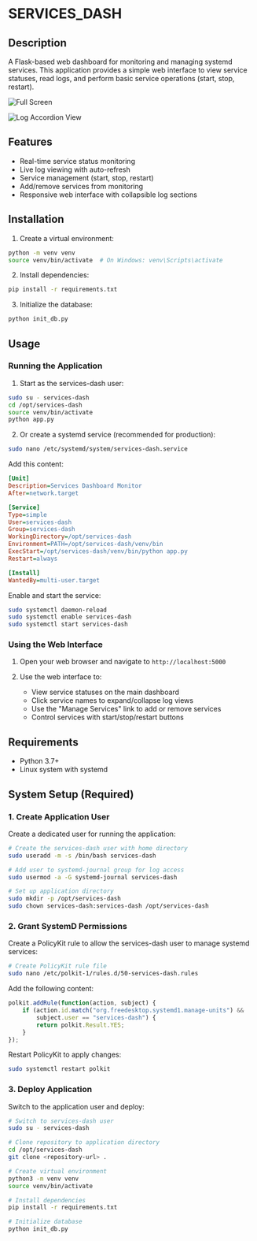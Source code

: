 # SERVICES_DASH

## Description
A Flask-based web dashboard for monitoring and managing systemd services. This application provides a simple web interface to view service statuses, read logs, and perform basic service operations (start, stop, restart).

![Full Screen](https://github.com/Phrendo/systemd-web-dash-boards/blob/main/static/DASH_01.jpg?raw=true)

![Log Accordion View](https://github.com/Phrendo/systemd-web-dash-boards/blob/main/static/DASH_02.jpg?raw=true)


## Features
- Real-time service status monitoring
- Live log viewing with auto-refresh
- Service management (start, stop, restart)
- Add/remove services from monitoring
- Responsive web interface with collapsible log sections

## Installation

1. Create a virtual environment:
```bash
python -m venv venv
source venv/bin/activate  # On Windows: venv\Scripts\activate
```

2. Install dependencies:
```bash
pip install -r requirements.txt
```

3. Initialize the database:
```bash
python init_db.py
```

## Usage

### Running the Application

1. Start as the services-dash user:
```bash
sudo su - services-dash
cd /opt/services-dash
source venv/bin/activate
python app.py
```

2. Or create a systemd service (recommended for production):
```bash
sudo nano /etc/systemd/system/services-dash.service
```

Add this content:
```ini
[Unit]
Description=Services Dashboard Monitor
After=network.target

[Service]
Type=simple
User=services-dash
Group=services-dash
WorkingDirectory=/opt/services-dash
Environment=PATH=/opt/services-dash/venv/bin
ExecStart=/opt/services-dash/venv/bin/python app.py
Restart=always

[Install]
WantedBy=multi-user.target
```

Enable and start the service:
```bash
sudo systemctl daemon-reload
sudo systemctl enable services-dash
sudo systemctl start services-dash
```

### Using the Web Interface

1. Open your web browser and navigate to `http://localhost:5000`

2. Use the web interface to:
   - View service statuses on the main dashboard
   - Click service names to expand/collapse log views
   - Use the "Manage Services" link to add or remove services
   - Control services with start/stop/restart buttons

## Requirements
- Python 3.7+
- Linux system with systemd

## System Setup (Required)

### 1. Create Application User
Create a dedicated user for running the application:

```bash
# Create the services-dash user with home directory
sudo useradd -m -s /bin/bash services-dash

# Add user to systemd-journal group for log access
sudo usermod -a -G systemd-journal services-dash

# Set up application directory
sudo mkdir -p /opt/services-dash
sudo chown services-dash:services-dash /opt/services-dash
```

### 2. Grant SystemD Permissions
Create a PolicyKit rule to allow the services-dash user to manage systemd services:

```bash
# Create PolicyKit rule file
sudo nano /etc/polkit-1/rules.d/50-services-dash.rules
```

Add the following content:
```javascript
polkit.addRule(function(action, subject) {
    if (action.id.match("org.freedesktop.systemd1.manage-units") &&
        subject.user == "services-dash") {
        return polkit.Result.YES;
    }
});
```

Restart PolicyKit to apply changes:
```bash
sudo systemctl restart polkit
```

### 3. Deploy Application
Switch to the application user and deploy:

```bash
# Switch to services-dash user
sudo su - services-dash

# Clone repository to application directory
cd /opt/services-dash
git clone <repository-url> .

# Create virtual environment
python3 -m venv venv
source venv/bin/activate

# Install dependencies
pip install -r requirements.txt

# Initialize database
python init_db.py
```
